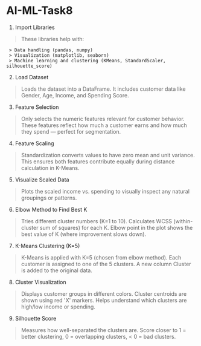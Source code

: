 # AI-ML-Task8

1. Import Libraries

> These libraries help with:

     > Data handling (pandas, numpy)
     > Visualization (matplotlib, seaborn)
     > Machine learning and clustering (KMeans, StandardScaler, silhouette_score)

2. Load Dataset

> Loads the dataset into a DataFrame.
> It includes customer data like Gender, Age, Income, and Spending Score.

3. Feature Selection

> Only selects the numeric features relevant for customer behavior.
> These features reflect how much a customer earns and how much they spend — perfect for segmentation.

4. Feature Scaling

> Standardization converts values to have zero mean and unit variance.
> This ensures both features contribute equally during distance calculation in K-Means.

5. Visualize Scaled Data

> Plots the scaled income vs. spending to visually inspect any natural groupings or patterns.

6. Elbow Method to Find Best K

> Tries different cluster numbers (K=1 to 10).
> Calculates WCSS (within-cluster sum of squares) for each K.
> Elbow point in the plot shows the best value of K (where improvement slows down).

7. K-Means Clustering (K=5)

> K-Means is applied with K=5 (chosen from elbow method).
> Each customer is assigned to one of the 5 clusters.
> A new column Cluster is added to the original data.

8. Cluster Visualization

> Displays customer groups in different colors.
> Cluster centroids are shown using red 'X' markers.
> Helps understand which clusters are high/low income or spending.

9. Silhouette Score

> Measures how well-separated the clusters are.
> Score closer to 1 = better clustering, 0 = overlapping clusters, < 0 = bad clusters.

